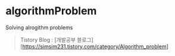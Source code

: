 # algorithmProblem
Solving alrogithm problems
> Tistory Blog : [개발공부 블로그] [https://simsim231.tistory.com/category/Algorithm_problem]